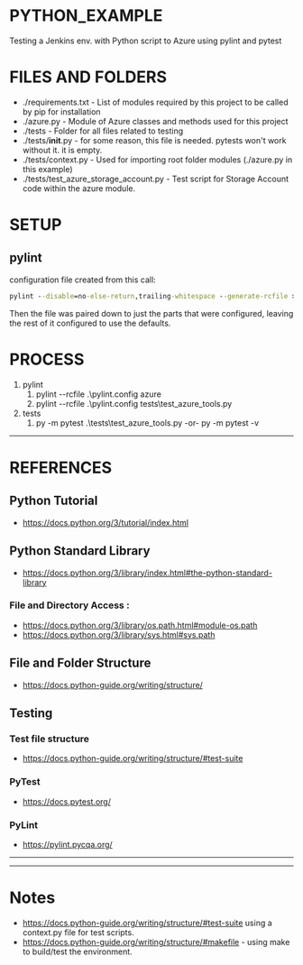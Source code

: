 # PYTHON_EXAMPLE
Testing a Jenkins env. with Python script to Azure using pylint and pytest

# FILES AND FOLDERS
* ./requirements.txt - List of modules required by this project to be called by pip for installation
* ./azure.py - Module of Azure classes and methods used for this project  
* ./tests - Folder for all files related to testing
* ./tests/__init__.py - for some reason, this file is needed. pytests won't work without it. it is empty.
* ./tests/context.py - Used for importing root folder modules (./azure.py in this example)
* ./tests/test_azure_storage_account.py - Test script for Storage Account code within the azure module.

# SETUP
## pylint
configuration file created from this call:
```cmd
pylint --disable=no-else-return,trailing-whitespace --generate-rcfile > pylint.config
```
Then the file was paired down to just the parts that were configured, leaving the rest of it configured to use
the defaults.


# PROCESS
1. pylint
   1. pylint --rcfile .\pylint.config azure
   2. pylint --rcfile .\pylint.config tests\test_azure_tools.py
2. tests
   1. py -m pytest .\tests\test_azure_tools.py -or- py -m pytest -v

---


# REFERENCES
## Python Tutorial
 - https://docs.python.org/3/tutorial/index.html
## Python Standard Library
 - https://docs.python.org/3/library/index.html#the-python-standard-library
### File and Directory Access :
 - https://docs.python.org/3/library/os.path.html#module-os.path
 - https://docs.python.org/3/library/sys.html#sys.path

## File and Folder Structure
 - https://docs.python-guide.org/writing/structure/

## Testing
### Test file structure
 - https://docs.python-guide.org/writing/structure/#test-suite

### PyTest
 - https://docs.pytest.org/
 
### PyLint
 - https://pylint.pycqa.org/

---
---

# Notes
* https://docs.python-guide.org/writing/structure/#test-suite using a context.py file for test scripts.
* https://docs.python-guide.org/writing/structure/#makefile - using make to build/test the environment.